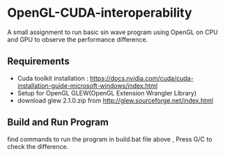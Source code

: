 # OpenGL-CUDA-interoperability
A small assignment to run basic sin wave program using OpenGL on CPU and GPU to observe the performance difference.

##  Requirements

* Cuda toolkit installation : https://docs.nvidia.com/cuda/cuda-installation-guide-microsoft-windows/index.html
* Setup for OpenGL GLEW(OpenGL Extension Wrangler Library) 
*	download glew 2.1.0.zip from http://glew.sourceforge.net/index.html

## Build and Run Program

find commands to run the program in build.bat file above , Press G/C to check the difference.
